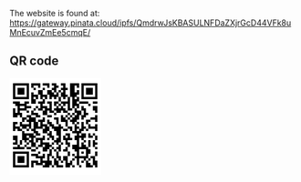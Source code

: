 The website is found at:
https://gateway.pinata.cloud/ipfs/QmdrwJsKBASULNFDaZXjrGcD44VFk8uMnEcuvZmEe5cmqE/

<h2>QR code</h2>
<img src="QRarcadeSite.png">
